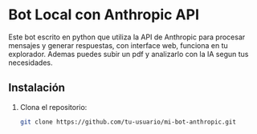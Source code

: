 # Bot Local con Anthropic API

Este bot escrito en python que utiliza la API de Anthropic para procesar mensajes y generar respuestas, con interface web, funciona en tu explorador.
Ademas puedes subir un pdf y analizarlo con la IA segun tus necesidades. 

## Instalación
1. Clona el repositorio:
   ```bash
   git clone https://github.com/tu-usuario/mi-bot-anthropic.git